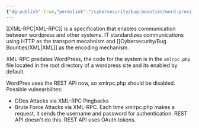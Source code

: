 ```yaml
---
{"dg-publish":true,"permalink":"/cybersecurity/bug-bounties/word-press-xmlrpc-page/","tags":["WordPress, xmlrpc"]}
---
```


[[XML-RPC\|XML-RPC]] is a specification that enables communication between wordpress and other systems. IT standardizes communications using HTTP as the transport mecahnism and [[Cybersecurity/Bug Bounties/XML\|XML]] as the encoding mechanism.

XML-RPC predates WordPress, the code for the system is in the `xmlrpc.php` file located in the root directory of a wordpress site and its enabled by default.

WordPres uses the REST API now, so xmlrpc.php should be disabled. Possible vulnearbilites:
- DDos Attacks via XML-RPC Pingbacks
- Brute Force Attacks via XML-RPC. Each time xmlrpc.php makes a request, it sends the username and password for authentication. REST API doesn't do this. REST API uses OAuth tokens.


